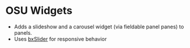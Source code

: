 # OSU Widgets

* Adds a slideshow and a carousel widget (via fieldable panel panes) to panels.
* Uses [bxSlider](http://bxslider.com) for responsive behavior
